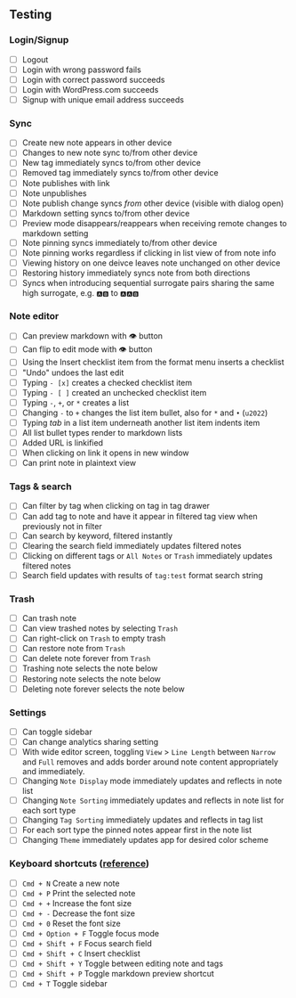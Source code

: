 ## Testing

### Login/Signup

- [ ] Logout
- [ ] Login with wrong password fails
- [ ] Login with correct password succeeds
- [ ] Login with WordPress.com succeeds
- [ ] Signup with unique email address succeeds

### Sync

- [ ] Create new note appears in other device
- [ ] Changes to new note sync to/from other device
- [ ] New tag immediately syncs to/from other device
- [ ] Removed tag immediately syncs to/from other device
- [ ] Note publishes with link
- [ ] Note unpublishes
- [ ] Note publish change syncs _from_ other device (visible with dialog open)
- [ ] Markdown setting syncs to/from other device
- [ ] Preview mode disappears/reappears when receiving remote changes to markdown setting
- [ ] Note pinning syncs immediately to/from other device
- [ ] Note pinning works regardless if clicking in list view of from note info
- [ ] Viewing history on one deivce leaves note unchanged on other device
- [ ] Restoring history immediately syncs note from both directions
- [ ] Syncs when introducing sequential surrogate pairs sharing the same high surrogate, e.g. `🅰🅱` to `🅰🅰🅱`

### Note editor

- [ ] Can preview markdown with 👁 button
- [ ] Can flip to edit mode with 👁 button
- [ ] Using the Insert checklist item from the format menu inserts a checklist
- [ ] "Undo" undoes the last edit
- [ ] Typing `- [x]` creates a checked checklist item
- [ ] Typing `- [ ]` created an unchecked checklist item
- [ ] Typing `-`, `+`, or `*` creates a list
- [ ] Changing `-` to `+` changes the list item bullet, also for `*` and `•` (`u2022`)
- [ ] Typing _tab_ in a list item underneath another list item indents item
- [ ] All list bullet types render to markdown lists
- [ ] Added URL is linkified
- [ ] When clicking on link it opens in new window
- [ ] Can print note in plaintext view

### Tags & search

- [ ] Can filter by tag when clicking on tag in tag drawer
- [ ] Can add tag to note and have it appear in filtered tag view when previously not in filter
- [ ] Can search by keyword, filtered instantly
- [ ] Clearing the search field immediately updates filtered notes
- [ ] Clicking on different tags or `All Notes` or `Trash` immediately updates filtered notes
- [ ] Search field updates with results of `tag:test` format search string

### Trash

- [ ] Can trash note
- [ ] Can view trashed notes by selecting `Trash`
- [ ] Can right-click on `Trash` to empty trash
- [ ] Can restore note from `Trash`
- [ ] Can delete note forever from `Trash`
- [ ] Trashing note selects the note below
- [ ] Restoring note selects the note below
- [ ] Deleting note forever selects the note below

### Settings

- [ ] Can toggle sidebar
- [ ] Can change analytics sharing setting
- [ ] With wide editor screen, toggling `View` > `Line Length` between `Narrow` and `Full` removes and adds border around note content appropriately and immediately.
- [ ] Changing `Note Display` mode immediately updates and reflects in note list
- [ ] Changing `Note Sorting` immediately updates and reflects in note list for each sort type
- [ ] Changing `Tag Sorting` immediately updates and reflects in tag list
- [ ] For each sort type the pinned notes appear first in the note list
- [ ] Changing `Theme` immediately updates app for desired color scheme

### Keyboard shortcuts ([reference](https://simplenote.com/help/#shortcuts))

- [ ] `Cmd + N` Create a new note
- [ ] `Cmd + P` Print the selected note
- [ ] `Cmd + +` Increase the font size
- [ ] `Cmd + -` Decrease the font size
- [ ] `Cmd + 0` Reset the font size
- [ ] `Cmd + Option + F` Toggle focus mode
- [ ] `Cmd + Shift + F` Focus search field
- [ ] `Cmd + Shift + C` Insert checklist
- [ ] `Cmd + Shift + Y` Toggle between editing note and tags
- [ ] `Cmd + Shift + P` Toggle markdown preview shortcut
- [ ] `Cmd + T` Toggle sidebar
